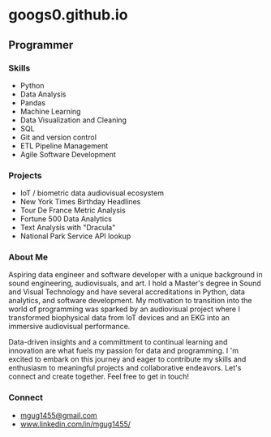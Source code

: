 # googs0.github.io

## Programmer

### Skills
- Python 
- Data Analysis
- Pandas
- Machine Learning
- Data Visualization and Cleaning
- SQL
- Git and version control
- ETL Pipeline Management
- Agile Software Development

### Projects
- IoT / biometric data audiovisual ecosystem
- New York Times Birthday Headlines
- Tour De France Metric Analysis
- Fortune 500 Data Analytics
- Text Analysis with "Dracula"
- National Park Service API lookup

### About Me
Aspiring data engineer and software developer with a unique background in sound engineering, audiovisuals, and art. 
I hold a Master's degree in Sound and Visual Technology and have several accreditations in Python, data analytics, and software development. My motivation to transition into the world of programming was sparked by an audiovisual project where I transformed biophysical data from IoT devices and an EKG into an immersive audiovisual performance. 

Data-driven insights and a committment to continual learning and innovation are what fuels my passion for data and programming. I
'm excited to embark on this journey and eager to contribute my skills and enthusiasm to meaningful projects and collaborative endeavors. Let's connect and create together. 
Feel free to get in touch! 

### Connect
* mgug1455@gmail.com
* www.linkedin.com/in/mgug1455/ 


